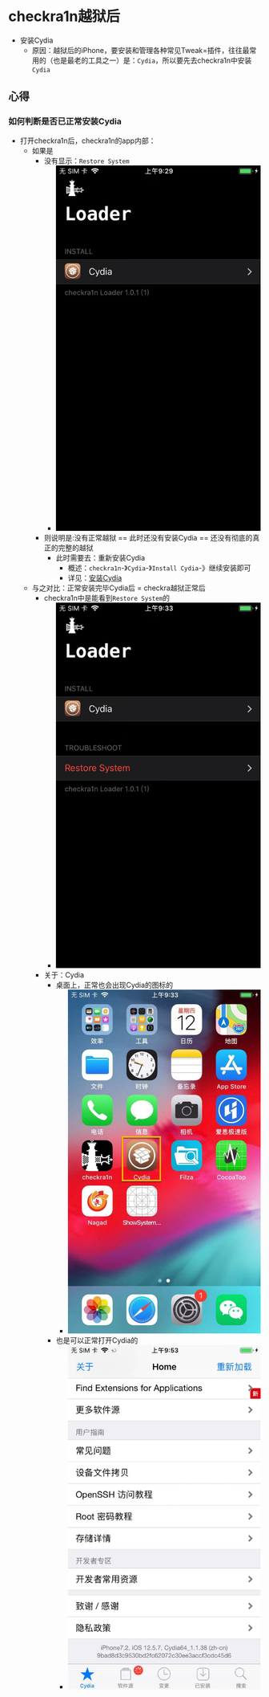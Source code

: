 # checkra1n越狱后

* 安装Cydia
  * 原因：越狱后的iPhone，要安装和管理各种常见Tweak=插件，往往最常用的（也是最老的工具之一）是：`Cydia`，所以要先去checkra1n中安装`Cydia`

## 心得

### 如何判断是否已正常安装Cydia

* 打开checkra1n后，checkra1n的app内部：
  * 如果是
    * 没有显示：`Restore System`
      * ![checkra1n_no_restore_system](../../assets/img/checkra1n_no_restore_system.png)
    * 则说明是:没有正常越狱 == 此时还没有安装Cydia == 还没有彻底的真正的完整的越狱
      * 此时需要去：重新安装Cydia
        * 概述：`checkra1n`-》`Cydia`-》`Install Cydia`-》继续安装即可
        * 详见：[安装Cydia](../../after_jailbreak/checkra1n/install_cydia.md)
  * 与之对比：正常安装完毕Cydia后 = checkra越狱正常后
    * checkra1n中是能看到`Restore System`的
      * ![checkra1n_see_restore_system](../../assets/img/checkra1n_see_restore_system.png)
    * 关于：Cydia
      * 桌面上，正常也会出现Cydia的图标的
        * ![checkra1n_see_cydia_logo](../../assets/img/checkra1n_see_cydia_logo.png)
      * 也是可以正常打开Cydia的
        * ![cydia_open_ok](../../assets/img/cydia_open_ok.png)
